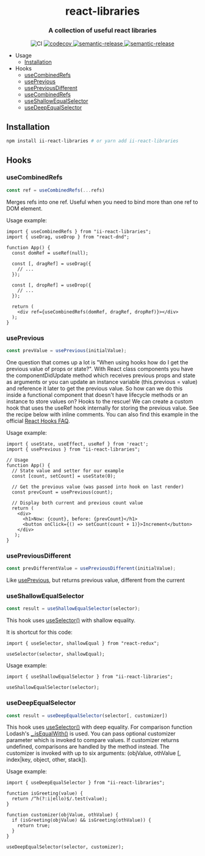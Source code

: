 <h1 align="center">react-libraries</h1>

<h3 align="center">

A collection of useful react libraries

</h3>

<p align="center">
    <img alt="CI" src="https://github.com/ildar-icoosoft/react-libraries/workflows/CI/badge.svg">
    <a href="https://codecov.io/gh/ildar-icoosoft/react-libraries">
        <img alt="codecov" src="https://codecov.io/gh/ildar-icoosoft/react-libraries/branch/master/graph/badge.svg?token=G34ATTWUCT">
    </a>
    <a href="https://github.com/semantic-release/semantic-release">
        <img alt="semantic-release" src="https://img.shields.io/badge/%20%20%F0%9F%93%A6%F0%9F%9A%80-semantic--release-e10079.svg">
    </a>
    <a href="https://www.npmjs.com/package/ii-react-libraries">
        <img alt="semantic-release" src="https://img.shields.io/npm/v/ii-react-libraries">
    </a>
</p>

- Usage
  - [Installation](#installation)
- Hooks
  - [useCombinedRefs](#useCombinedRefs)
  - [usePrevious](#usePrevious)
  - [usePreviousDifferent](#usePreviousDifferent)
  - [useCombinedRefs](#useCombinedRefs)
  - [useShallowEqualSelector](#useShallowEqualSelector)
  - [useDeepEqualSelector](#useDeepEqualSelector)
  
## Installation

```bash
npm install ii-react-libraries # or yarn add ii-react-libraries
```  

## Hooks

### useCombinedRefs

```javascript
const ref = useCombinedRefs(...refs)
```

Merges refs into one ref. Useful when you need to bind more than one ref to DOM element.

Usage example:

```JSX
import { useCombinedRefs } from "ii-react-libraries";
import { useDrag, useDrop } from "react-dnd";

function App() {
  const domRef = useRef(null);

  const [, dragRef] = useDrag({
    // ...
  });

  const [, dropRef] = useDrop({
    // ...
  });

  return (
    <div ref={useCombinedRefs(domRef, dragRef, dropRef)}></div>
  );
}
```  

### usePrevious 

```javascript
const prevValue = usePrevious(initialValue);
```

One question that comes up a lot is "When using hooks how do I get the previous value of props or state?". 
With React class components you have the componentDidUpdate method which receives previous props and state
as arguments or you can update an instance variable (this.previous = value) and reference it later to get
the previous value. So how can we do this inside a functional component that doesn't have lifecycle methods
or an instance to store values on? Hooks to the rescue! We can create a custom hook that uses the useRef hook
internally for storing the previous value. See the recipe below with inline comments. You can also find this
example in the official [React Hooks FAQ](https://reactjs.org/docs/hooks-faq.html#how-to-get-the-previous-props-or-state).

Usage example:

```JSX
import { useState, useEffect, useRef } from 'react';
import { usePrevious } from "ii-react-libraries";

// Usage
function App() {
  // State value and setter for our example
  const [count, setCount] = useState(0);
  
  // Get the previous value (was passed into hook on last render)
  const prevCount = usePrevious(count);
  
  // Display both current and previous count value
  return (
    <div>
      <h1>Now: {count}, before: {prevCount}</h1>
      <button onClick={() => setCount(count + 1)}>Increment</button>
    </div>
   );
}
```

### usePreviousDifferent 

```javascript
const prevDifferentValue = usePreviousDifferent(initialValue);
```

Like [usePrevious](#usePrevious), but returns previous value, different from the current

### useShallowEqualSelector 

```javascript
const result = useShallowEqualSelector(selector);
```

This hook uses [useSelector()](https://react-redux.js.org/api/hooks#useselector) with shallow equality.
 
It is shortcut for this code:

```JSX
import { useSelector, shallowEqual } from "react-redux";

useSelector(selector, shallowEqual);
```

Usage example:

```JSX
import { useShallowEqualSelector } from "ii-react-libraries";

useShallowEqualSelector(selector);
```

### useDeepEqualSelector

```javascript
const result = useDeepEqualSelector(selector[, customizer])
```

This hook uses [useSelector()](https://react-redux.js.org/api/hooks#useselector) with deep equality.
For comparison function Lodash's [_.isEqualWith()](https://lodash.com/docs/4.17.15#isEqualWith) is used.
You can pass optional customizer parameter which is invoked to compare values. If customizer returns undefined, comparisons are handled by the method instead. The customizer is invoked with up to six arguments: (objValue, othValue [, index|key, object, other, stack]).

Usage example:
  
```JSX
import { useDeepEqualSelector } from "ii-react-libraries";

function isGreeting(value) {
  return /^h(?:i|ello)$/.test(value);
}

function customizer(objValue, othValue) {
  if (isGreeting(objValue) && isGreeting(othValue)) {
    return true;
  }
}

useDeepEqualSelector(selector, customizer);
```
